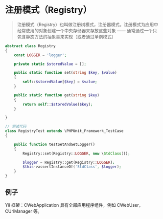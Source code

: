 # 注册模式（Registry）

> 注册模式（Registry）也叫做注册树模式，注册器模式。注册模式为应用中经常使用的对象创建一个中央存储器来存放这些对象 —— 通常通过一个只包含静态方法的抽象类来实现（或者通过单例模式）

```php
abstract class Registry
{
    const LOGGER = 'logger';

    private static $storedValue = [];

    public static function set(string $key, $value)
    {
        self::$storedValue[$key] = $value;
    }

    public static function get(string $key)
    {
        return self::$storedValue($key);
    }

}

// 测试代码
class RegistryTest extends \PHPUnit_Framework_TestCase
{

    public function testSetAndGetLogger()
    {
        Registry::set(Registry::LOGGER, new \StdClass());

        $logger = Registry::get(Registry::LOGGER);
        $this->assertInstanceOf('StdClass', $logger);
    }
}
```

## 例子

Yii 框架：CWebApplication 具有全部应用程序组件，例如 CWebUser，CUrlManager 等。
